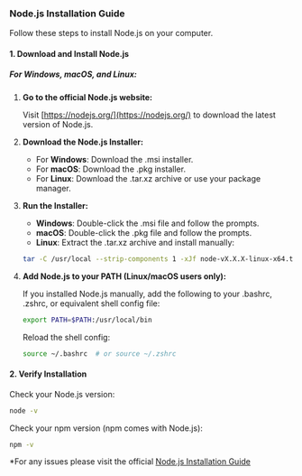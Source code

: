 ### Node.js Installation Guide

Follow these steps to install Node.js on your computer.

#### 1. Download and Install Node.js

##### For Windows, macOS, and Linux:

1. **Go to the official Node.js website:**

   Visit [https://nodejs.org/](https://nodejs.org/) to download the latest version of Node.js.

2. **Download the Node.js Installer:**

   - For **Windows**: Download the .msi installer.
   - For **macOS**: Download the .pkg installer.
   - For **Linux**: Download the .tar.xz archive or use your package manager.

3. **Run the Installer:**

   - **Windows**: Double-click the .msi file and follow the prompts.
   - **macOS**: Double-click the .pkg file and follow the prompts.
   - **Linux**: Extract the .tar.xz archive and install manually:

   ```bash
   tar -C /usr/local --strip-components 1 -xJf node-vX.X.X-linux-x64.tar.xz
   ```

4. **Add Node.js to your PATH (Linux/macOS users only):**

   If you installed Node.js manually, add the following to your .bashrc, .zshrc, or equivalent shell config file:

   ```bash
   export PATH=$PATH:/usr/local/bin
   ```

   Reload the shell config:

   ```bash
   source ~/.bashrc  # or source ~/.zshrc
   ```

#### 2. Verify Installation

Check your Node.js version:

```bash
node -v
```

Check your npm version (npm comes with Node.js):

```bash
npm -v
```

\*For any issues please visit the official [Node.js Installation Guide](https://nodejs.org/en/learn/getting-started/how-to-install-nodejs)
